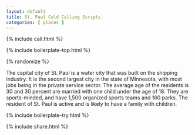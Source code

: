 ```yaml
---
layout: default
title: St. Paul Cold Calling Scripts
categories: [ places ]
---
```


{% include call.html %}

{% include boilerplate-top.html %}


{% randomize %}

The capital city of St. Paul is a water city that was built on the shipping industry. It is the second largest city in the state of Minnesota, with most jobs being in the private service sector. The average age of the residents is 30 and 30 percent are married with one child under the age of 18. They are sports-minded, and have 1,500 organized sports teams and 160 parks.  The resident of St. Paul is active and is likely to have a family with children.

{% include boilerplate-try.html %}

{% include share.html %}